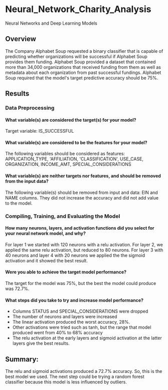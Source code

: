 # Neural_Network_Charity_Analysis

Neural Networks and Deep Learning Models


## Overview

The Company Alphabet Soup requested a binary classifier that is capable of predicting whether organizations will be successful if Alphabet Soup provides them funding. Alphabet Soup provided a dataset that contained more than 34,000 organizations that received funding from them as well as metadata about each organization from past successful fundings. Alphabet Soup required that the model's target predictive accuracy should be 75%.


## Results

### Data Preprocessing


#### What variable(s) are considered the target(s) for your model?
Target variable: IS_SUCCESSFUL


#### What variable(s) are considered to be the features for your model?
The following variables should be considered as features: APPLICATION_TYPE, 'AFFILIATION, 'CLASSIFICATION', USE_CASE, ORGANIZATION, INCOME_AMT, SPECIAL_CONSIDERATIONS


#### What variable(s) are neither targets nor features, and should be removed from the input data?
The following variable(s) should be removed from input and data: EIN and NAME columns.
They did not increase the accuracy and did not add value to the model.


### Compiling, Training, and Evaluating the Model


#### How many neurons, layers, and activation functions did you select for your neural network model, and why?

For layer 1 we started with 120 neurons with a relu activation. 
For layer 2, we applied the same relu activation, but reduced to 80 neurons. 
For layer 3 with 40 neurons and layer 4 with 20 neurons we applied the the sigmoid activation and it showed the best result.

#### Were you able to achieve the target model performance?

The target for the model was 75%, but the best the model could produce was 72.7%.


#### What steps did you take to try and increase model performance?

- Columns STATUS and SPECIAL_CONSIDERATIONS were dropped
- The number of neurons and layers were increased
- The linear activation produced the worst accuracy, 28%. 
- Other activations were tried such as tanh, but the range that model produced went from 40% to 68% accuracy 
- The relu activation at the early layers and sigmoid activation at the latter layers give the best results.

## Summary:

The relu and sigmoid activations produced a 72.7% accuracy. So, this is the best model we used. 
The next step could be trying a random forest classifier because this model is less influenced by outliers.


